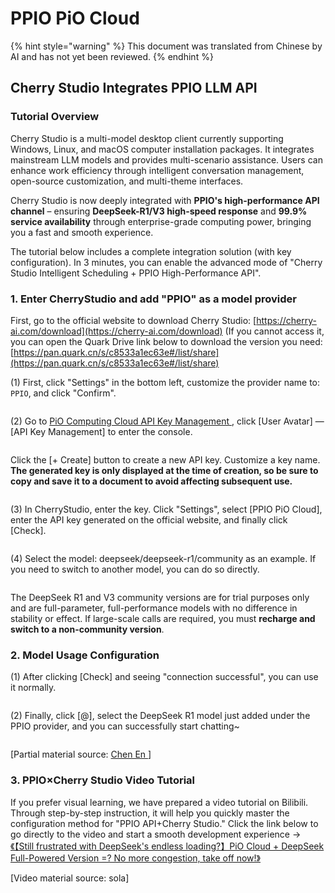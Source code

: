 # PPIO PiO Cloud


{% hint style="warning" %}
This document was translated from Chinese by AI and has not yet been reviewed.
{% endhint %}




## Cherry Studio Integrates PPIO LLM API

### [​](https://ppinfra.com/docs/third-party/cherry-studio-use#%E6%95%99%E7%A8%8B%E6%A6%82%E8%BF%B0)Tutorial Overview <a href="#e6-95-99-e7-a8-8b-e6%a6%82-e8-bf%b0" id="e6-95-99-e7-a8-8b-e6%a6%82-e8-bf%b0"></a>

Cherry Studio is a multi-model desktop client currently supporting Windows, Linux, and macOS computer installation packages. It integrates mainstream LLM models and provides multi-scenario assistance. Users can enhance work efficiency through intelligent conversation management, open-source customization, and multi-theme interfaces.

Cherry Studio is now deeply integrated with **PPIO's high-performance API channel** – ensuring **DeepSeek-R1/V3 high-speed response** and **99.9% service availability** through enterprise-grade computing power, bringing you a fast and smooth experience.

The tutorial below includes a complete integration solution (with key configuration). In 3 minutes, you can enable the advanced mode of "Cherry Studio Intelligent Scheduling + PPIO High-Performance API".

### [​](https://ppinfra.com/docs/third-party/cherry-studio-use#1-%E8%BF%9B%E5%85%A5-cherrystudio%EF%BC%8C%E6%B7%BB%E5%8A%A0-%E2%80%9Cppio%E2%80%9D-%E4%BD%9C%E4%B8%BA%E6%A8%A1%E5%9E%8B%E6%8F%90%E4%BE%9B%E5%95%86)1. Enter CherryStudio and add "PPIO" as a model provider <a href="#id-1-e8-bf-9b-e5-85-a5-cherrystudio-ef-bc%8c-e6%b7%bb-e5-8a%a0-e2%80%9cppio-e2%80%9d-e4%bd%9c-e4%b8%ba" id="id-1-e8-bf-9b-e5-85%a5-cherrystudio-ef-bc%2c-e6%b7%bb-e5-8a%a0-e2%80%9cppio-e2%80%9d-e4%bd%9c-e4%b8%ba"></a>

First, go to the official website to download Cherry Studio: [ ](https://cherry-ai.com/download)[https://cherry-ai.com/download](https://cherry-ai.com/download) (If you cannot access it, you can open the Quark Drive link below to download the version you need: [https://pan.quark.cn/s/c8533a1ec63e#/list/share](https://pan.quark.cn/s/c8533a1ec63e#/list/share)

(1) First, click "Settings" in the bottom left, customize the provider name to: `PPIO`, and click "Confirm".

<figure><img src="https://static.ppinfra.com/docs/image/llm/cherry-studio-setting.png" alt=""><figcaption></figcaption></figure>

(2) Go to [PiO Computing Cloud API Key Management ](https://ppinfra.com/user/register?invited_by=JYT9GD\&utm_source=github_cherry-studio), click [User Avatar] — [API Key Management] to enter the console.

<figure><img src="https://static.ppinfra.com/docs/image/llm/ppinfra-create-api-key-01.png" alt=""><figcaption></figcaption></figure>

Click the [+ Create] button to create a new API key. Customize a key name. **The generated key is only displayed at the time of creation, so be sure to copy and save it to a document to avoid affecting subsequent use.**

<figure><img src="https://static.ppinfra.com/docs/image/llm/ppinfra-create-api-key-02.png" alt=""><figcaption></figcaption></figure>

(3) In CherryStudio, enter the key. Click "Settings", select [PPIO PiO Cloud], enter the API key generated on the official website, and finally click [Check].

<figure><img src="https://static.ppinfra.com/docs/image/llm/cherry-studio-3601.PNG" alt=""><figcaption></figcaption></figure>

(4) Select the model: deepseek/deepseek-r1/community as an example. If you need to switch to another model, you can do so directly.

<figure><img src="https://static.ppinfra.com/docs/image/llm/cherry-studio-3602.PNG" alt=""><figcaption></figcaption></figure>

The DeepSeek R1 and V3 community versions are for trial purposes only and are full-parameter, full-performance models with no difference in stability or effect. If large-scale calls are required, you must **recharge and switch to a non-community version**.

### [​](https://ppinfra.com/docs/third-party/cherry-studio-use#2-%E6%A8%A1%E5%9E%8B%E4%BD%BF%E7%94%A8%E9%85%8D%E7%BD%AE)2. Model Usage Configuration <a href="#id-2-e6-a8%A1-e5-9e%8b-e4%bd%bf-e7%94%a8-e9%85%8D-e7-bd-ae" id="id-2-e6-a8%A1-e5-9e%8b-e4%bd%bf-e7-94%a8-e9%85%8D-e7-bd-ae"></a>

(1) After clicking [Check] and seeing "connection successful", you can use it normally.

<figure><img src="https://static.ppinfra.com/docs/image/llm/cherry-studio-3603.png" alt=""><figcaption></figcaption></figure>

(2) Finally, click [@], select the DeepSeek R1 model just added under the PPIO provider, and you can successfully start chatting~

<figure><img src="https://static.ppinfra.com/docs/image/llm/cherry-studio-ppio-config-02.png" alt=""><figcaption></figcaption></figure>

[Partial material source: [ Chen En ](https://www.kdocs.cn/l/ctGiF5K6PQoO)]

### [​](https://ppinfra.com/docs/third-party/cherry-studio-use#3-ppio%C3%97cherry-studio-%E8%A7%86%E9%A2%91%E4%BD%BF%E7%94%A8%E6%95%99%E7%A8%8B)3. PPIO×Cherry Studio Video Tutorial <a href="#id-3-ppio-c3-97cherry-studio-e8%a7%86-e9%a2-91-e4%bd%bf-e7-94%a8-e6%95%99-e7-a8-8b" id="id-3-ppio-c3-97cherry-studio-e8%a7%86-e9%a2-91-e4%bd%bf-e7-94%a8-e6%95%99-e7-a8%8b"></a>

If you prefer visual learning, we have prepared a video tutorial on Bilibili. Through step-by-step instruction, it will help you quickly master the configuration method for "PPIO API+Cherry Studio." Click the link below to go directly to the video and start a smooth development experience → [《【Still frustrated with DeepSeek's endless loading?】PiO Cloud + DeepSeek Full-Powered Version =? No more congestion, take off now!》](https://www.bilibili.com/video/BV1BZNmeTEwg/?buvid=XX82F37818653072D274A6BB8A4FE7938A30C\&from_spmid=search.search-result.0.0\&is_story_h5=false\&mid=3CpKQv%2Bjnb8k6iTGl1eH8FTQ%2FSZMtL1rElX6M3iMo%3D\&plat_id=116\&share_from=ugc\&share_medium=android\&share_plat=android\&share_session_id=b892268f-5751-4f6e-9690-50b37855d346\&share_source=WEIXIN\&share_source=weixin\&share_tag=s_i\&spmid=united.player-video-detail.0.0\&timestamp=1739160448\&unique_k=eKDZuRP\&up_id=3546757841554023\&vd_source=50fea165795ccc47455a165f5bcaeed2)

[Video material source: sola]